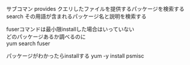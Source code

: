 
サブコマン
provides クエリしたファイルを提供するパッケージを検索する  
search その用語が含まれるパッケージ名と説明を検索する  


fuserコマンドは最小限installした場合はいっていない  
どのパッケージあるか調べるのに  
yum search fuser 

パッケージがわかったらinstallする
yum -y install psmisc  

